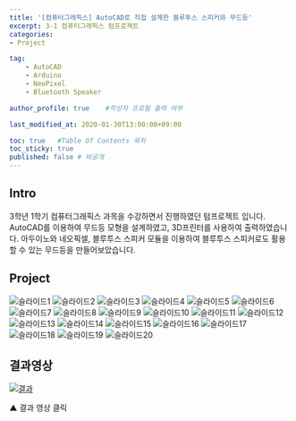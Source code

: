 ```yaml
---
title: '[컴퓨터그래픽스] AutoCAD로 직접 설계한 블루투스 스피커와 무드등' 
excerpt: 3-1 컴퓨터그래픽스 텀프로젝트
categories:
- Project

tag:
    - AutoCAD
    - Arduino
    - NeoPixel
    - Bluetooth Speaker

author_profile: true    #작성자 프로필 출력 여부

last_modified_at: 2020-01-30T13:00:00+09:00

toc: true   #Table Of Contents 목차 
toc_sticky: true
published: false # 비공개 
---
```


## Intro
3학년 1학기 컴퓨터그래픽스 과목을 수강하면서 진행하였던 텀프로젝트 입니다.
AutoCAD를 이용하여 무드등 모형을 설계하였고, 3D프린터를 사용하여 출력하였습니다.
아두이노와 네오픽셀, 블루투스 스피커 모듈을 이용하여 블루투스 스피커로도 활용할 수 있는 무드등을 만들어보았습니다.

## Project

![슬라이드1](https://user-images.githubusercontent.com/47733530/73716789-5d3b8800-475b-11ea-9c96-e8548aedeb63.PNG)
![슬라이드2](https://user-images.githubusercontent.com/47733530/73716790-5d3b8800-475b-11ea-878c-ffa0c83ac223.PNG)
![슬라이드3](https://user-images.githubusercontent.com/47733530/73716791-5d3b8800-475b-11ea-9fbf-d798feda4174.PNG)
![슬라이드4](https://user-images.githubusercontent.com/47733530/73716792-5dd41e80-475b-11ea-9e8f-96942adb2880.PNG)
![슬라이드5](https://user-images.githubusercontent.com/47733530/73716793-5dd41e80-475b-11ea-8c95-abd85f3d13f2.PNG)
![슬라이드6](https://user-images.githubusercontent.com/47733530/73716794-5dd41e80-475b-11ea-9158-52cc161af09e.PNG)
![슬라이드7](https://user-images.githubusercontent.com/47733530/73716795-5dd41e80-475b-11ea-9440-07187aebebdb.PNG)
![슬라이드8](https://user-images.githubusercontent.com/47733530/73716796-5e6cb500-475b-11ea-8128-15e0bf1a3c45.PNG)
![슬라이드9](https://user-images.githubusercontent.com/47733530/73716797-5e6cb500-475b-11ea-8f9f-4f52dc90b269.PNG)
![슬라이드10](https://user-images.githubusercontent.com/47733530/73716798-5e6cb500-475b-11ea-9ace-5f50b3f66e00.PNG)
![슬라이드11](https://user-images.githubusercontent.com/47733530/73716799-5e6cb500-475b-11ea-9a5d-e15908b7b603.PNG)
![슬라이드12](https://user-images.githubusercontent.com/47733530/73716800-5f054b80-475b-11ea-9b08-db039f7050f7.PNG)
![슬라이드13](https://user-images.githubusercontent.com/47733530/73716801-5f054b80-475b-11ea-9561-e57b2c2bd822.PNG)
![슬라이드14](https://user-images.githubusercontent.com/47733530/73716802-5f054b80-475b-11ea-9b3c-cc40a26dd4b1.PNG)
![슬라이드15](https://user-images.githubusercontent.com/47733530/73716803-5f9de200-475b-11ea-93ca-358376ffcdea.PNG)
![슬라이드16](https://user-images.githubusercontent.com/47733530/73716804-5f9de200-475b-11ea-99bd-bfd2d902a025.PNG)
![슬라이드17](https://user-images.githubusercontent.com/47733530/73716805-5f9de200-475b-11ea-9475-d7f3457c5c78.PNG)
![슬라이드18](https://user-images.githubusercontent.com/47733530/73716806-5f9de200-475b-11ea-8007-83b4cb999601.PNG)
![슬라이드19](https://user-images.githubusercontent.com/47733530/73716807-60367880-475b-11ea-8bbb-7ec1f672bccf.PNG)
![슬라이드20](https://user-images.githubusercontent.com/47733530/73716809-60367880-475b-11ea-9375-d90675a3df0d.PNG)

## 결과영상

[![결과](https://www.youtube.com/watch?v=cheCAp_XcaA/0.jpg)](https://www.youtube.com/watch?v=cheCAp_XcaA)

▲ 결과 영상 클릭
